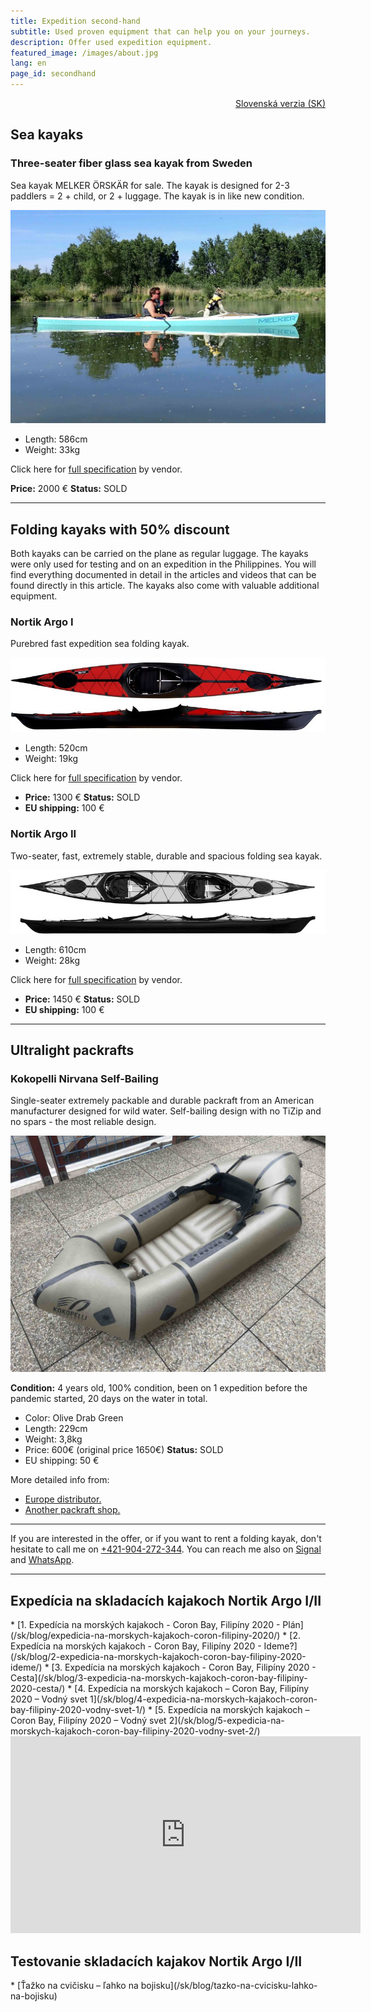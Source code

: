 ```yaml
---
title: Expedition second-hand
subtitle: Used proven equipment that can help you on your journeys.
description: Offer used expedition equipment.
featured_image: /images/about.jpg
lang: en
page_id: secondhand
---
```

<div class="fb-share-button"
	data-href="{{ page.url | absolute_url }}" 
	data-layout="button_count">
</div>

<div style="text-align: right">
<a href="/expedicnybazar">Slovenská verzia (SK)</a>
</div>

<h2>Sea kayaks</h2>
<h3>Three-seater fiber glass sea kayak from Sweden</h3>
Sea kayak MELKER ÖRSKÄR for sale. The kayak is designed for 2-3 paddlers = 2 + child, or 2 + luggage. The kayak is in like new condition.

![MELKER ÖRSKÄR](/assets/img/melker.jpg)

* Length: 586cm
* Weight: 33kg

Click here for <a href="https://melkerofsweden.se/products/melker-orskar">full specification</a> by vendor.

**Price:** 2000 €
**Status:** SOLD

---
<h2>Folding kayaks with 50% discount</h2>
Both kayaks can be carried on the plane as regular luggage. The kayaks were only used for testing and on an expedition in the Philippines. You will find everything documented in detail in the articles and videos that can be found directly in this article. The kayaks also come with valuable additional equipment.
<h3>Nortik Argo I</h3>
Purebred fast expedition sea folding kayak.

![Nortik Argo I](/assets/img/argo.jpg)

* Length: 520cm
* Weight: 19kg

Click here for <a href="https://www.faltboot.de/en/products/nortik/nortik-argo/">full specification</a> by vendor.

* **Price:** 1300 €
**Status:** SOLD
* **EU shipping:** 100 € 

<h3>Nortik Argo II</h3>
Two-seater, fast, extremely stable, durable and spacious folding sea kayak.

![Nortik Argo II](/assets/img/argo2.jpg)

* Length: 610cm
* Weight: 28kg 

Click here for <a href="https://www.faltboot.de/en/products/nortik/nortik-argo-2/">full specification</a> by vendor.

* **Price:** 1450 €
**Status:** SOLD
* **EU shipping:** 100 €

---
<h2>Ultralight packrafts</h2>
<h3>Kokopelli Nirvana Self-Bailing</h3>
Single-seater extremely packable and durable packraft from an American manufacturer designed for wild water. Self-bailing design with no TiZip and no spars - the most reliable design.

![Kokopelli Nirvana Self-Bailing](/assets/img/packraft.jpg)

**Condition:** 4 years old, 100% condition, been on 1 expedition before the pandemic started, 20 days on the water in total.

* Color: Olive Drab Green
* Length: 229cm
* Weight: 3,8kg
* Price: 600€ (original price 1650€)
**Status:** SOLD
* EU shipping: 50 €

More detailed info from:
* <a href="https://www.systemxeurope.com/products/kokopelli-nirvana-self-bailing">Europe distributor.</a>
* <a href="https://www.alpinaction.it/si/packrafti/11245-kokopelli-nirvana-self-bailer.html">Another packraft shop.</a>

---

If you are interested in the offer, or if you want to rent a folding kayak, don't hesitate to call me on <a href="tel:00 421 904 272 344">+421-904-272-344</a>. You can reach me also on <a href="https://signal.org">Signal</a> and <a href="https://wa.me/421904272344">WhatsApp</a>.

---

<h2>Expedícia na skladacích kajakoch Nortik Argo I/II</h2>
* [1. Expedícia na morských kajakoch - Coron Bay, Filipíny 2020 - Plán](/sk/blog/expedicia-na-morskych-kajakoch-coron-filipiny-2020/)
* [2. Expedícia na morských kajakoch - Coron Bay, Filipíny 2020 - Ideme?](/sk/blog/2-expedicia-na-morskych-kajakoch-coron-bay-filipiny-2020-ideme/)
* [3. Expedícia na morských kajakoch - Coron Bay, Filipíny 2020 - Cesta](/sk/blog/3-expedicia-na-morskych-kajakoch-coron-bay-filipiny-2020-cesta/)
* [4. Expedícia na morských kajakoch – Coron Bay, Filipíny 2020 – Vodný svet 1](/sk/blog/4-expedicia-na-morskych-kajakoch-coron-bay-filipiny-2020-vodny-svet-1/)
* [5. Expedícia na morských kajakoch – Coron Bay, Filipíny 2020 – Vodný svet 2](/sk/blog/5-expedicia-na-morskych-kajakoch-coron-bay-filipiny-2020-vodny-svet-2/)

<iframe width="560" height="315" src="https://www.youtube.com/embed/2rHwlb1EJVo" title="YouTube video player" frameborder="0" allow="accelerometer; autoplay; clipboard-write; encrypted-media; gyroscope; picture-in-picture" allowfullscreen></iframe>

<h2>Testovanie skladacích kajakov Nortik Argo I/II</h2>
* [Ťažko na cvičisku – ľahko na bojisku](/sk/blog/tazko-na-cvicisku-lahko-na-bojisku)

<div class="fb-share-button"
	data-href="{{ page.url | absolute_url }}" 
	data-layout="button_count"
	style="float: right;">
</div>
